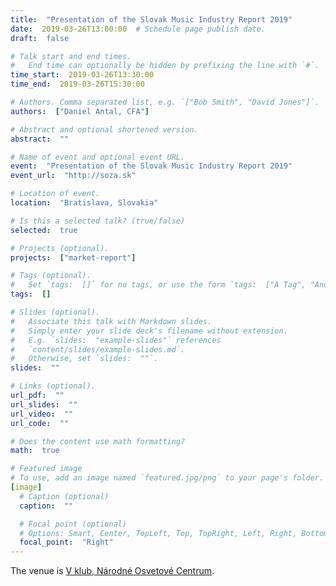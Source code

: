 ```yaml
---
title:  "Presentation of the Slovak Music Industry Report 2019"
date:  2019-03-26T13:00:00  # Schedule page publish date.
draft:  false

# Talk start and end times.
#   End time can optionally be hidden by prefixing the line with `#`.
time_start:  2019-03-26T13:30:00
time_end:  2019-03-26T15:30:00

# Authors. Comma separated list, e.g. `["Bob Smith", "David Jones"]`.
authors:  ["Daniel Antal, CFA"]

# Abstract and optional shortened version.
abstract:  ""

# Name of event and optional event URL.
event:  "Presentation of the Slovak Music Industry Report 2019"
event_url:  "http://soza.sk"

# Location of event.
location:  "Bratislava, Slovakia"

# Is this a selected talk? (true/false)
selected:  true

# Projects (optional).
projects:  ["market-report"]

# Tags (optional).
#   Set `tags:  []` for no tags, or use the form `tags:  ["A Tag", "Another Tag"]` for one or more tags.
tags:  []

# Slides (optional).
#   Associate this talk with Markdown slides.
#   Simply enter your slide deck's filename without extension.
#   E.g. `slides:  "example-slides"` references 
#   `content/slides/example-slides.md`.
#   Otherwise, set `slides:  ""`.
slides:  ""

# Links (optional).
url_pdf:  ""
url_slides:  ""
url_video:  ""
url_code:  ""

# Does the content use math formatting?
math:  true

# Featured image
# To use, add an image named `featured.jpg/png` to your page's folder. 
[image]
  # Caption (optional)
  caption:  ""

  # Focal point (optional)
  # Options: Smart, Center, TopLeft, Top, TopRight, Left, Right, BottomLeft, Bottom, BottomRight
  focal_point:  "Right"
---
```



The venue is [V klub, Národné Osvetové Centrum](http://vecko.sk/kontakt/).
